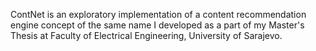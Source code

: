 ContNet is an exploratory implementation of a content recommendation engine concept of the same name I developed as a part of my Master's Thesis at Faculty of Electrical Engineering, University of Sarajevo.
